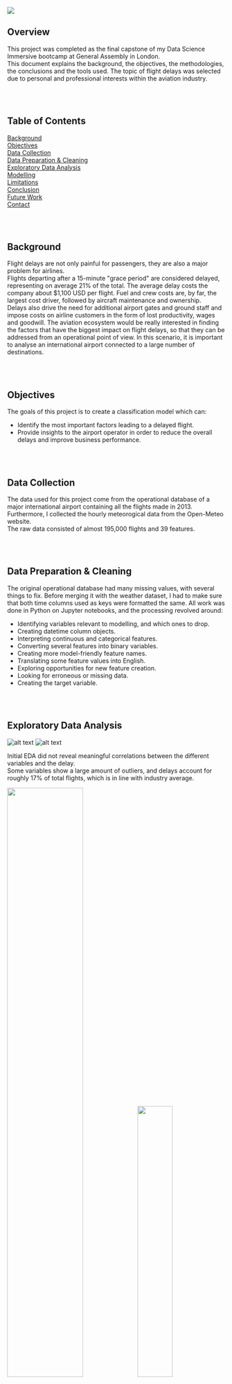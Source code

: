 ![](images/00_cover.png?raw=true)



## Overview

This project was completed as the final capstone of my Data Science Immersive bootcamp at General Assembly in London.  
This document explains the background, the objectives, the methodologies, the conclusions and the tools used. The topic of flight delays was selected due to personal and professional interests within the aviation industry.  

<br/><br/>



## Table of Contents

[Background](#Background)  
[Objectives](#Objectives)  
[Data Collection](#Data-Collection)  
[Data Preparation & Cleaning](#Data-Preparation-&-Cleaning)  
[Exploratory Data Analysis](#Exploratory-Data-Analysis)  
[Modelling](#Modelling)  
[Limitations](#Limitations)  
[Conclusion](#Conclusion)  
[Future Work](#Future-Work)  
[Contact](#Contact)  


<br/><br/>

## Background

Flight delays are not only painful for passengers, they are also a major problem for airlines.  
Flights departing after a 15-minute "grace period" are considered delayed, representing on average 21% of the total. The average delay costs the company about $1,100 USD per flight. Fuel and crew costs are, by far, the largest cost driver, followed by aircraft maintenance and ownership.  
Delays also drive the need for additional airport gates and ground staff and impose costs on airline customers in the form of lost productivity, wages and goodwill.
The aviation ecosystem would be really interested in finding the factors that have the biggest impact on flight delays, so that they can be addressed from an operational point of view. In this scenario, it is important to analyse an international airport connected to a large number of destinations.  

<br/><br/>

## Objectives

The goals of this project is to create a classification model which can:

- Identify the most important factors leading to a delayed flight.
- Provide insights to the airport operator in order to reduce the overall delays and improve business performance.  

<br/><br/>


## Data Collection

The data used for this project come from the operational database of a major international airport containing all the flights made in 2013. Furthermore, I collected the hourly meteorogical data from the Open-Meteo website.  
The raw data consisted of almost 195,000 flights and 39 features.  

<br/><br/>


## Data Preparation & Cleaning

The original operational database had many missing values, with several things to fix. Before merging it with the weather dataset, I had to make sure that both time columns used as keys were formatted the same.
All work was done in Python on Jupyter notebooks, and the processing revolved around:

* Identifying variables relevant to modelling, and which ones to drop.
* Creating datetime column objects.
* Interpreting continuous and categorical features.
* Converting several features into binary variables.
* Creating more model-friendly feature names.
* Translating some feature values into English.
* Exploring opportunities for new feature creation.
* Looking for erroneous or missing data.
* Creating the target variable.  

<br/><br/>


## Exploratory Data Analysis
  
  
![alt text](./images/01_heatmap_01.png "Heatmap of correlations between continuous variables")
![alt text](./images/04_boxplot_01.png "Box plots of continuous variables")

Initial EDA did not reveal meaningful correlations between the different variables and the delay.  
Some variables show a large amount of outliers, and delays account for roughly 17% of total flights, which is in line with industry average.  
<p float="left">
  <img src="./images/06_total_month.png" width="59%" />
  <img src="./images/07_total_day.png" width="40%" />
</p>

  ![alt text](./images/08_total_hour.png "Average Flights per Hour")

Flights are most frequent in August and least frequent in February during the year, showing a clear seasonality over the summer months.  
On average, flights are most frequent on Fridays and least frequent on Tuesdays during the week, with the daily peak being at 16:00 and the lowest at 03:00.

<p float="left">
  <img src="./images/10_rel_delay_month.png" width="59%" />
  <img src="./images/12_rel_delay_day.png" width="40%" />
</p>

  ![alt text](./images/14_rel_delay_hour.png "Flight Delays by Hour - Relative")

Before moving to the modelling stage, I explored some of the trends within the data, including the relative delays per hour, day, month, airline, aircraft type, service type, country of arrival and country of destination.  

<br/><br/>


## Modelling

Since my target was categorical, the project was made into a classification problem with two rather unbalanced classes; the baseline accuracy, the percentage of the majority class, was 0.7375, which reflect a high skewness.
After dummification most predictors were categorical, however there were few continuous variables. I performed a stratified train/test split and rescaled the training set before running the models.  

A range of models were first tested on the dataset: Logistic Regression, K-Nearest Neighbours Classifier, Decision Tree Classifier, Random Forest Classifier, Extra Trees Classifier, Support Vector Machine Classifier, AdaBoost Classifier, Gradient Boosting Classifier, Naïve Bayes Classifier and Multi-layer Perceptron Classifier.

The best performing model in the first stage was Gradient Boosting Classifier, which achieved a CV score of 0.7756, and Logistic Regression was second best with a CV score of 0.7619.  

After the initial model testing I further investigated both models using GridSearchCV.
Gradient Boosting Classifier achieved the final CV score of 0.7805 and tended to overpredict the majority class.


![alt text](./images/27_GBC_features.png "Gradient Boosting Classifier - Most Important Features")

<br/><br/>


## Limitations

The main limitations to this project come from the original operational dataset: it contains some apparently contradictory features for which very little information is available.  
Another limitation of the dataset is that it did not include any information about the actual delay time, but we could only infer the flight status.  
Additional work could be aimed at matching every flight with the relative apron spot and gate in the terminal building: this could help in performing a geospatial analysis to improve efficiency of airport facilities.  


<br/><br/>

## Conclusion

The nature of this project was primarily exploratory, so no hypothesis were made about which factor could have the greatest impact on a delayed flight.  

The final parameters tuning using GridSearchCV gave an accuracy score of 0.7973 and a CV score of 0.7805: however the model was overfitting and biased towards the majority class, which showed a good precision score and a very good recall score. The average precision score and the bad recall score for the minority class confirmed the unbalanced behaviour of the model.  

The time of the flight and the baggage weight seem to be the most important factors in a delay, which was partly reflected in the previous EDA.  


<br/><br/>

## Future Work

To further improve the current work, the following steps should be taken:
* Feature Engineering, with the creation of additional features such as aircraft size category and aircraft typology.
* Imputing values where missing, to avoid the removal of entire observations.
* Removing outliers, after further analysis and due diligence of the plausible values.
* Splitting the dataset between arriving and departing flights, examining whether the accuracy and the effectiveness of the model could be enhanced.
* Employing XGBoost and additional classifiers, checking the effects on the model's performance.  


<br/><br/>

## Contact
Interested in discussing my project further?  
Please feel free to contact me on [LinkedIn](https://www.linkedin.com/in/fedfioravanti/).  


<br/><br/>
